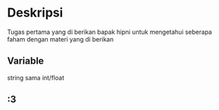 # Deskripsi

Tugas pertama yang di berikan bapak hipni untuk mengetahui seberapa faham dengan materi yang di berikan

## Variable

string sama int/float


## :3
